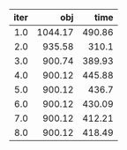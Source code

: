 |  iter |       obj |     time |
| -----:| ---------:| --------:|
| $1.0$ | $1044.17$ | $490.86$ |
| $2.0$ |  $935.58$ |  $310.1$ |
| $3.0$ |  $900.74$ | $389.93$ |
| $4.0$ |  $900.12$ | $445.88$ |
| $5.0$ |  $900.12$ |  $436.7$ |
| $6.0$ |  $900.12$ | $430.09$ |
| $7.0$ |  $900.12$ | $412.21$ |
| $8.0$ |  $900.12$ | $418.49$ |

